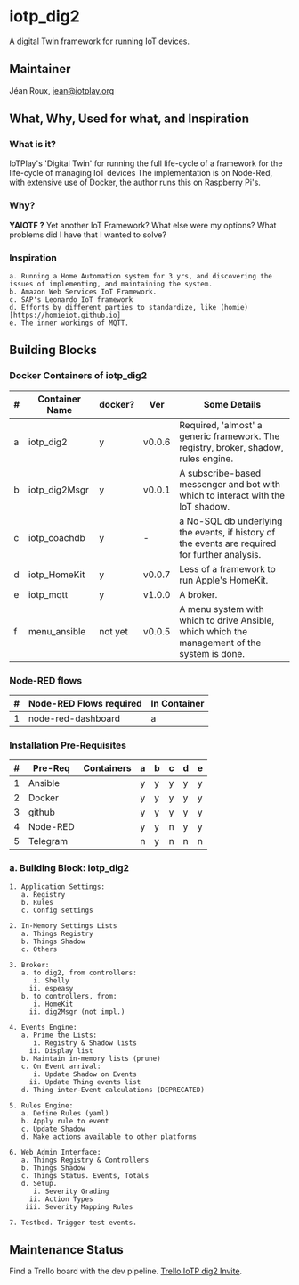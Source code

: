 # iotp_dig2

A digital Twin framework for running IoT devices.

## Maintainer
Jéan Roux, <jean@iotplay.org>

## What, Why, Used for what, and Inspiration

### What is it?
IoTPlay's 'Digital Twin' for running the full life-cycle of a framework for the life-cycle of managing IoT devices The implementation is on Node-Red, with extensive use of Docker, the author runs this on Raspberry Pi's.

### Why?

**YAIOTF ?** Yet another IoT Framework? What else were my options?
What problems did I have that I wanted to solve?

### Inspiration

    a. Running a Home Automation system for 3 yrs, and discovering the issues of implementing, and maintaining the system.  
    b. Amazon Web Services IoT Framework.  
    c. SAP's Leonardo IoT framework
    d. Efforts by different parties to standardize, like (homie)[https://homieiot.github.io]
    e. The inner workings of MQTT.

## Building Blocks

### Docker Containers of iotp_dig2  

|#| Container Name|docker?| Ver    | Some Details
|-|---------------|-------|--------|--------------
|a|iotp_dig2      |y      | v0.0.6 |Required, 'almost' a generic framework. The registry, broker, shadow, rules engine.
|b|iotp_dig2Msgr  |y      | v0.0.1 |A subscribe-based messenger and bot with which to interact with the IoT shadow.
|c|iotp_coachdb   |y      | -      | a No-SQL db underlying the events, if history of the events are required for further analysis.
|d|iotp_HomeKit   |y      | v0.0.7 |Less of a framework to run Apple's HomeKit.
|e|iotp_mqtt      |y      | v1.0.0 |A broker.
|f|menu_ansible   |not yet| v0.0.5 |A menu system with which to drive Ansible, which which the management of the system is done.

### Node-RED flows
|#| Node-RED Flows required |In Container|
|-|-------------------------|------------|
|1|node-red-dashboard       |a|

### Installation Pre-Requisites

|#|Pre-Req | Containers|a|b|c|d|e|
|-|--------|-----------|-|-|-|-|-|
|1|Ansible |           |y|y|y|y|y|
|2|Docker  |           |y|y|y|y|y|
|3|github  |           |y|y|y|y|y|
|4|Node-RED|           |y|y|n|y|y|
|5|Telegram|           |n|y|n|n|n|  

### a. Building Block: iotp_dig2

```
1. Application Settings:   
   a. Registry
   b. Rules
   c. Config settings

2. In-Memory Settings Lists
   a. Things Registry
   b. Things Shadow  
   c. Others

3. Broker:
   a. to dig2, from controllers:
      i. Shelly
     ii. espeasy
   b. to controllers, from:
      i. HomeKit
     ii. dig2Msgr (not impl.)

4. Events Engine:
   a. Prime the Lists:
      i. Registry & Shadow lists
     ii. Display list
   b. Maintain in-memory lists (prune)
   c. On Event arrival:
      i. Update Shadow on Events
     ii. Update Thing events list
   d. Thing inter-Event calculations (DEPRECATED)

5. Rules Engine:
   a. Define Rules (yaml)
   b. Apply rule to event
   c. Update Shadow
   d. Make actions available to other platforms

6. Web Admin Interface:
   a. Things Registry & Controllers
   b. Things Shadow
   c. Things Status. Events, Totals  
   d. Setup.
      i. Severity Grading
     ii. Action Types
    iii. Severity Mapping Rules

7. Testbed. Trigger test events.
```

## Maintenance Status

Find a Trello board with the dev pipeline. [Trello IoTP dig2 Invite](https://trello.com/invite/b/yC1CnUMK/f45c720766ca0d44e7c28e3c00375494/iotp-dig2).
